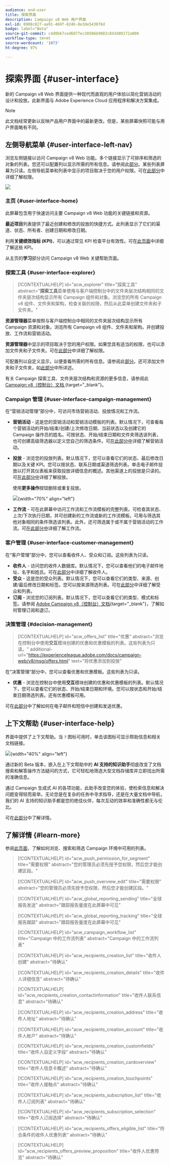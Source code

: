 ```yaml
---
audience: end-user
title: 探索界面
description: Campaign v8 Web 用户界面
exl-id: 0908c827-aa91-469f-824b-8e3de543876d
badge: label="Beta"
source-git-commit: c4d0b67ced6877ec38506b9083c843d09172a000
workflow-type: tm+mt
source-wordcount: '1073'
ht-degree: 97%

---
```


# 探索界面 {#user-interface}

新的 Campaign v8 Web 界面提供一种现代而直观的用户体验以简化营销活动的设计和投放。此新界面与 Adobe Experience Cloud 应用程序和解决方案集成。


>[!NOTE]
>
>此文档经常更新以反映产品用户界面中的最新更改。但是，某些屏幕快照可能与用户界面略有不同。


## 左侧导航菜单 {#user-interface-left-nav}

浏览左侧链接以访问 Campaign v8 Web 功能。多个链接显示了可排序和筛选的对象的列表。您还可以配置列以显示所需的所有信息。请参阅此[部分](#list-screens)。某些列表屏幕为只读。左侧导航菜单和列表中显示的项目取决于您的用户权限。可在[此部分](permissions.md)中详细了解权限。

![](assets/home.png)

### 主页 {#user-interface-home}

此屏幕包含用于快速访问主要 Campaign v8 Web 功能的关键链接和资源。

**最近项目**&#x200B;列表提供了最近创建和修改的投放的快捷方式。此列表显示了它们的渠道、状态、所有者、创建日期和修改日期。

利用&#x200B;**关键绩效指标 (KPI)**，可以通过常见 KPI 检查平台有效性。可在[此页面](../reporting/kpis.md)中详细了解这些 KPI。

从主页的&#x200B;**学习**&#x200B;部分访问 Campaign v8 Web 关键帮助页面。

### 探索工具 {#user-interface-explorer}

>[!CONTEXTUALHELP]
>id="acw_explorer"
>title="探索工具"
>abstract="**探索工具**&#x200B;菜单使用与客户端控制台中的文件夹层次结构相同的文件夹层次结构显示所有 Campaign 组件和对象。浏览您的所有 Campaign v8 组件、文件夹和架构，检查关联的权限，然后从此菜单创建文件夹和子文件夹。"

**资源管理器**&#x200B;菜单按照与客户端控制台中相同的文件夹层次结构显示所有 Campaign 资源和对象。浏览所有 Campaign v8 组件、文件夹和架构，并创建投放、工作流和营销活动。

**资源管理器**&#x200B;中显示的项目取决于您的用户权限。如果您具有适当的权限，也可以添加文件夹和子文件夹。可在[此部分](permissions.md)中详细了解权限。

可配置列以自定义显示，以便查看所需的所有信息。请参阅此[部分](#list-screens)。还可添加文件夹和子文件夹，如[此部分](permissions.md#folders)中所详述。

有关 Campaign 探索工具、文件夹层次结构和资源的更多信息，请参阅此 [Campaign v8（控制台）文档 ](https://experienceleague.adobe.com/docs/campaign/campaign-v8/new/campaign-ui.html#ac-explorer-ui){target="_blank"}。

### Campaign 管理 {#user-interface-campaign-management}

在“营销活动管理”部分中，可访问市场营销活动、投放情况和工作流。

* **营销活动** - 这是您的营销活动和营销活动模板的列表。默认情况下，可查看每个营销活动的开始/结束/创建/上次修改日期、当前状态以及创建它的 Campaign 操作员的姓名。可按状态、开始/结束日期和文件夹筛选该列表，也可创建高级筛选器以定义您自己的筛选条件。可[在此部分中](../campaigns/gs-campaigns.md)详细了解营销活动。

* **投放** - 浏览您的投放列表。默认情况下，您可以查看它们的状态、最后修改日期以及关键 KPI。您可以按状态、联系日期或渠道筛选列表。单击电子邮件投放以打开其仪表板来获取投放详细信息的概述。其他渠道上的投放是只读的。可[在此部分中](../msg/gs-messages.md)详细了解投放。

  使用&#x200B;**更多操作**&#x200B;按钮删除或重复投放。

  ![](assets/more-actions.png){width="70%" align="left"}

* **工作流** - 可在此屏幕中访问工作流和工作流模板的完整列表。可检查其状态、上次/下次执行日期，并可创建新的工作流或新的工作流模板。可用与筛选其他对象相同的条件筛选该列表。此外，还可筛选属于或不属于营销活动的工作流。可[在此部分中](../workflows/gs-workflows.md)详细了解工作流。


### 客户管理 {#user-interface-customer-management}

在“客户管理”部分中，您可以查看收件人、受众和订阅。这些列表为只读。

* **收件人** - 访问您的收件人数据库。默认情况下，您可以查看他们的电子邮件地址、名字和姓氏。可在[此部分](../audience/about-recipients.md)中详细了解收件人。
* **受众** - 这是您的受众列表。默认情况下，您可以查看它们的类型、来源、创建/最后修改日期和标签。您可以按来源筛选列表。可在[此部分](../audience/about-recipients.md)中详细了解受众和列表。
* **订阅** - 浏览您的订阅列表。默认情况下，您可以查看它们的类型、模式和标签。请参阅 [Adobe Campaign v8（控制台）文档](https://experienceleague.adobe.com/docs/campaign/campaign-v8/campaigns/send/subscriptions.html){target="_blank"}，了解如何管理订阅和退订。

### 决策管理 {#decision-management}

>[!CONTEXTUALHELP]
>id="acw_offers_list"
>title="优惠"
>abstract="浏览在控制台中使用&#x200B;**交互**&#x200B;模块创建的优惠和优惠模板的列表。这些列表为只读。"
>additional-url="https://experienceleague.adobe.com/docs/campaign-web/v8/msg/offers.html" text="将优惠添加到投放"

在“决策管理”部分中，您可以查看优惠和优惠模板。这些列表为只读。

* **优惠** - 浏览在控制台中使用&#x200B;**交互**&#x200B;模块创建的优惠和优惠模板的列表。默认情况下，您可以查看它们的状态、开始/结束日期和环境。您可以按状态和开始/结束日期筛选列表。还有优惠模板可用。

可在[此部分](../content/offers.md)中了解如何在电子邮件和短信中创建和发送优惠。



## 上下文帮助 {#user-interface-help}

界面中提供了上下文帮助。当 `?` 图标可用时，单击该图标可显示帮助信息和相关文档链接。

![](assets/context-help.png){width="40%" align="left"}

通过新的 Beta 版本，嵌入在上下文帮助中的 **AI 支持的知识助手**&#x200B;彻底改变了文档搜索和解答操作方法疑问的方式，它可轻松地筛选大型文档存储库并立即找出所需的准确信息。

通过 Campaign 生成式 AI 的各项功能，此助手改变您的体验，使检索信息和解决问题变得轻而易举。无论您是在复杂的任务中寻求指导，还是在大量文档中导航，我们的 AI 支持的知识助手都是您的绝佳伙伴，每次互动的效率和准确性都无与伦比。

可在[此部分](using-ai.md)中了解详情。



## 了解详情 {#learn-more}

参阅[此页面](list-filters.md)，了解如何浏览、搜索和筛选 Campaign 环境中可用的列表。



<!--
######## This part stores the contextualHelp definition for WebUI BETA ###########
######## These blocks should be dispatched in the appropriate pages when available ###########
######## PLEASE DO NOT DELETE ###########
REFER TO 
https://wiki.corp.adobe.com/pages/viewpage.action?spaceKey=neolane&title=v8+WebUI+Contextual+Help+%3CALPHA%3E-+Official+list
-->


>[!CONTEXTUALHELP]
>id="acw_push_permission_for_segment"
>title="需要权限"
>abstract="您的管理员必须先授予您权限，然后您才能创建区段。"

>[!CONTEXTUALHELP]
>id="acw_push_overview_edit"
>title="需要权限"
>abstract="您的管理员必须先授予您权限，然后您才能创建区段。"

<!-- Workflows-->


<!-- delivery template settings-->


>[!CONTEXTUALHELP]
>id="acw_global_reporting_sending"
>title="全球报告发送"
>abstract="跟踪报告量度在此屏幕中可见"

>[!CONTEXTUALHELP]
>id="acw_global_reporting_tracking"
>title="全球报告跟踪"
>abstract="跟踪报告量度在此屏幕中可见"

>[!CONTEXTUALHELP]
>id="acw_campaign_workflow_list"
>title="Campaign 中的工作流列表"
>abstract="Campaign 中的工作流列表"

<!-- delivery settings-->


<!-- FOR GA -->
<!-- Aligned with https://wiki.corp.adobe.com/display/neolane/v8+WebUI+Contextual+Help+%3CGA%3E-+Official+list -->

>[!CONTEXTUALHELP]
>id="acw_recipients_creation_list"
>title="收件人创建"
>abstract="待确认"

>[!CONTEXTUALHELP]
>id="acw_recipients_creation_details"
>title="收件人详细信息"
>abstract="待确认"

>[!CONTEXTUALHELP]
>id="acw_recipients_creation_contactinformation"
>title="收件人联系信息"
>abstract="待确认"

>[!CONTEXTUALHELP]
>id="acw_recipients_creation_address"
>title="收件人地址"
>abstract="待确认"

>[!CONTEXTUALHELP]
>id="acw_recipients_creation_account"
>title="收件人帐户"
>abstract="待确认"

>[!CONTEXTUALHELP]
>id="acw_recipients_creation_customfields"
>title="收件人自定义字段"
>abstract="待确认"

>[!CONTEXTUALHELP]
>id="acw_recipients_creation_cardoverview"
>title="收件人信息卡概述"
>abstract="待确认"

>[!CONTEXTUALHELP]
>id="acw_recipients_creation_touchpoints"
>title="收件人接触点"
>abstract="待确认"

>[!CONTEXTUALHELP]
>id="acw_recipients_subscription_list"
>title="收件人订阅列表"
>abstract="待确认"

>[!CONTEXTUALHELP]
>id="acw_recipients_subscription_selection"
>title="收件人订阅选择"
>abstract="待确认"

>[!CONTEXTUALHELP]
>id="acw_recipients_offers_eligible_list"
>title="符合条件的收件人优惠列表"
>abstract="待确认"

>[!CONTEXTUALHELP]
>id="acw_recipients_offers_preview_proposition"
>title="收件人优惠预览"
>abstract="待确认"